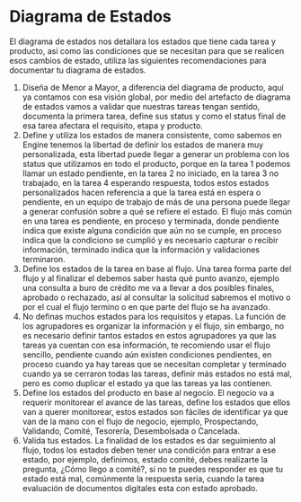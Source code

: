 # Diagrama de Estados

El diagrama de estados nos detallara los estados que tiene cada tarea y producto, así como las condiciones que se necesitan para que se realicen esos cambios de estado, utiliza las siguientes recomendaciones para documentar tu diagrama de estados.

1. Diseña de Menor a Mayor, a diferencia del diagrama de producto, aquí ya contamos con esa visión global, por medio del artefacto de diagrama de estados vamos a validar que nuestras tareas tengan sentido, documenta la primera tarea, define sus status y como el status final de esa tarea afectara el requisito, etapa y producto.
2. Define y utiliza los estados de manera consistente, como sabemos en Engine tenemos la libertad de definir los estados de manera muy personalizada, esta libertad puede llegar a generar un problema con los status que utilizamos en todo el producto, porque en la tarea 1 podemos llamar un estado pendiente, en la tarea 2 no iniciado, en la tarea 3 no trabajado, en la tarea 4 esperando respuesta, todos estos estados personalizados hacen referencia a que la tarea está en espera o pendiente, en un equipo de trabajo de más de una persona puede llegar a generar confusión sobre a qué se refiere el estado. El flujo más común en una tarea es pendiente, en proceso y terminada, donde pendiente indica que existe alguna condición que aún no se cumple, en proceso indica que la condiciono se cumplió y es necesario capturar o recibir información, terminado indica que la información y validaciones terminaron.
3. Define los estados de la tarea en base al flujo. Una tarea forma parte del flujo y al finalizar el debemos saber hasta qué punto avanzo, ejemplo una consulta a buro de crédito me va a llevar a dos posibles finales, aprobado o rechazado, así al consultar la solicitud sabremos el motivo o por el cual el flujo termino o en que parte del flujo se ha avanzado.
4. No definas muchos estados para los requisitos y etapas. La función de los agrupadores es organizar la información y el flujo, sin embargo, no es necesario definir tantos estados en estos agrupadores ya que las tareas ya cuentan con esa información, te recomiendo usar el flujo sencillo, pendiente cuando aún existen condiciones pendientes, en proceso cuando ya hay tareas que se necesitan completar y terminado cuando ya se cerraron todas las tareas, definir más estados no está mal, pero es como duplicar el estado ya que las tareas ya las contienen.
5. Define los estados del producto en base al negocio. El negocio va a requerir monitorear el avance de las tareas, define los estados que ellos van a querer monitorear, estos estados son fáciles de identificar ya que van de la mano con el flujo de negocio, ejemplo, Prospectando, Validando, Comité, Tesorería, Desembolsada o Cancelada.
6. Valida tus estados. La finalidad de los estados es dar seguimiento al flujo, todos los estados deben tener una condición para entrar a ese estado, por ejemplo, definimos, estado comité, debes realizarte la pregunta, ¿Cómo llego a comité?, si no te puedes responder es que tu estado está mal, comúnmente la respuesta seria, cuando la tarea evaluación de documentos digitales esta con estado aprobado.
